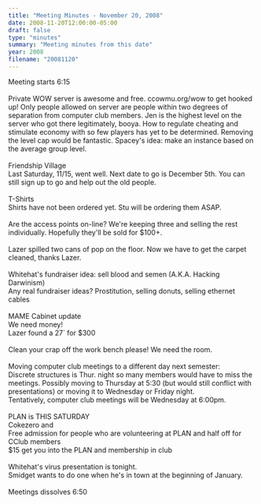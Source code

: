 ```yaml
---
title: "Meeting Minutes - November 20, 2008"
date: 2008-11-20T12:00:00-05:00
draft: false
type: "minutes"
summary: "Meeting minutes from this date"
year: 2008
filename: "20081120"
---
```


Meeting starts 6:15<br />
<br />
Private WOW server is awesome and free. ccowmu.org/wow to get hooked up! Only people allowed on server are people within two degrees of separation from computer club members. Jen is the highest level on the server who got there legitimately, booya. How to regulate cheating and stimulate economy with so few players has yet to be determined. Removing the level cap would be fantastic. Spacey's idea: make an instance based on the average group level.<br />
<br />
Friendship Village<br />
Last Saturday, 11/15, went well. Next date to go is December 5th. You can still sign up to go and help out the old people.<br />
<br />
T-Shirts<br />
Shirts have not been ordered yet. Stu will be ordering them ASAP.<br />
<br />
Are the access points on-line? We're keeping three and selling the rest individually. Hopefully they'll be sold for $100+.<br />
<br />
Lazer spilled two cans of pop on the floor. Now we have to get the carpet cleaned, thanks Lazer.<br />
<br />
Whitehat's fundraiser idea: sell blood and semen (A.K.A. Hacking Darwinism) <br />
Any real fundraiser ideas? Prostitution, selling donuts, selling ethernet cables<br />
<br />
MAME Cabinet update<br />
We need money!<br />
Lazer found a 27` for $300<br />
<br />
Clean your crap off the work bench please! We need the room.<br />
<br />
Moving computer club meetings to a different day next semester:<br />
   Discrete structures is Thur. night so many members would have to miss the meetings.  Possibly moving to Thursday at 5:30 (but would still conflict with presentations) or moving it to Wednesday or Friday night.<br />
   Tentatively, computer club meetings will be Wednesday at 6:00pm. <br />
<br />
PLAN is THIS SATURDAY<br />
   Cokezero and <br />
   Free admission for people who are volunteering at PLAN and half off for CClub members<br />
   $15 get you into the PLAN and membership in club<br />
<br />
Whitehat's virus presentation is tonight.<br />
Smidget wants to do one when he's in town at the beginning of January.<br />
<br />
Meetings dissolves 6:50<br />
